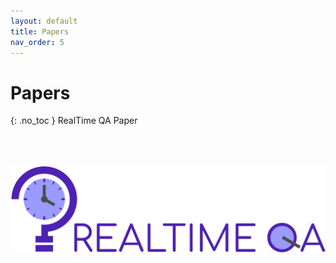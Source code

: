 ```yaml
---
layout: default
title: Papers
nav_order: 5
---
```


# Papers

{: .no_toc }
<a onclick="window.open(\'https://arxiv.org/abs/2207.13332\', \'_blank\')" class="link-primary">RealTime QA Paper</a>

<br/> <br/> <br/>
<img src="/assets/images/realtimeqa_logo_text.png" align="center" width="700">


